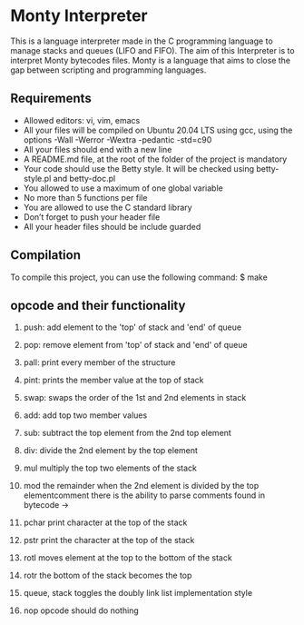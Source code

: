 <h1> Monty Interpreter</h1>
This is a language interpreter made in the C programming language to            manage stacks and queues (LIFO and FIFO). The aim of this Interpreter is        to interpret Monty bytecodes files. Monty is a language that aims to close      the gap between scripting and programming languages.
<h2>Requirements</h2>
<ul>
<li>Allowed editors: vi, vim, emacs</li>
<li>All your files will be compiled on Ubuntu 20.04 LTS using gcc, using        the options -Wall -Werror -Wextra -pedantic -std=c90</li>
<li>All your files should end with a new line</li>
<li>A README.md file, at the root of the folder of the project is               mandatory</li>
<li>Your code should use the Betty style. It will be checked using betty-       style.pl and betty-doc.pl</li>
<li>You allowed to use a maximum of one global variable</li>
<li>No more than 5 functions per file</li>
<li>You are allowed to use the C standard library</li>
<li>Don’t forget to push your header file</li>
<li>All your header files should be include guarded</li>
 </ul>
<h2>Compilation</h2>
To compile this project, you can use the following command:
 $ make

<h2>opcode and their functionality</h2>

1. push: add element to the 'top' of stack and 'end' of queue

2. pop:  remove element from 'top' of stack and 'end' of queue

3. pall:     print every member of the structure

4. pint:     prints the member value at the top of stack

5. swap:   swaps the order of the 1st and 2nd elements in stack

6. add:    add top two member values

7. sub:    subtract the top element from the 2nd top element

8. div:   divide the 2nd element by the top element

9. mul        multiply the top two elements of the stack

10. mod       the remainder when the 2nd element is divided by the top elementcomment    there is the ability to parse comments found in bytecode ->

11. pchar     print character at the top of the stack

12. pstr  print the character at the top of the stack

13. rotl  moves element at the top to the bottom of the stack

14. rotr  the bottom of the stack becomes the top

15. queue,  stack    toggles the doubly link list implementation style

16. nop       opcode should do nothing
